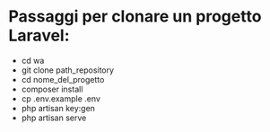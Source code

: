 # Passaggi per clonare un progetto Laravel:

- cd wa
- git clone path_repository
- cd nome_del_progetto
- composer install
- cp .env.example .env
- php artisan key:gen 
- php artisan serve